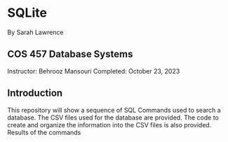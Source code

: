 # SQLite
By Sarah Lawrence

## COS 457 Database Systems
Instructor: Behrooz Mansouri
Completed: October 23, 2023

## Introduction
  This repository will show a sequence of SQL Commands used to search a database. The CSV files used for the database are provided. The code to create and organize the information into the CSV files is also provided. Results of the commands
